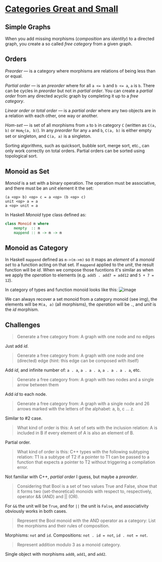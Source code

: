 # [Categories Great and Small](http://bartoszmilewski.com/2014/12/05/categories-great-and-small/)

## Simple Graphs

When you add missing morphisms (_composition_ ans _identity_) to a directed graph, you create a so called _free category_ from a given graph.


## Orders

_Preorder_ — is a category where morphisms are relations of being less than or equal.

_Partial order_ — is an _preorder_ where for all `a <= b` and `b <= a`, `a` is `b`. There can be cycles in _preorder_ but not in _partial order_. You can create a _partial order_ from any directed acyclic graph by completing it up to a _free category_.

_Linear order_ or _total order_ — is a _partial order_ where any two objects are in a relation with each other, one way or another.

_Hom-set_ — is set of all morphisms from `a` to `b` in category `C` (written as `C(a, b)` or <code>Hom<sub>C</sub>(a, b)</code>). In any _preorder_ for any `a` and `b`, `C(a, b)` is either empty set or singleton, and `C(a, a)` is a singleton.

Sorting algorithms, such as quicksort, bubble sort, merge sort, etc., can only work correctly on total orders. Partial orders can be sorted using topological sort.


## Monoid as Set

_Monoid_ is a set with a binary operation. The operation must be associative, and there must be an _unit_ element it the set:

```
(a <op> b) <op> c = a <op> (b <op> c)
unit <op> a = a
a <op> unit = a
```

In Haskell _Monoid_ type class defined as:

```haskell
class Monoid m where
    mempty  :: m
    mappend :: m -> m -> m
```

## Monoid as Category

In Haskell `mappend` defined as `m->(m->m)` so it maps an _element_ of a _monoid set_ to a function acting on that set.
If `mappend` applied to the _unit_, the result function will be _id_. When we compose those fucntions it's similar as when we apply the _operation_ to elements (e.g. `add5 . add7 = add12` and `5 + 7 = 12`).

In category of types and function monoid looks like this: ![image](https://cloud.githubusercontent.com/assets/825702/7919964/57d9a522-08a4-11e5-8af7-9f60a6ebab23.png)

We can always recover a set monoid from a category monoid (see img), the elements will be `M(a, a)` (all morphisms), the _operation_ will be `.`, and _unit_ is the _id_ morphism.

## Challenges

> Generate a free category from: A graph with one node and no edges

Just add _id_.

> Generate a free category from: A graph with one node and one (directed) edge (hint: this edge can be composed with itself)

Add _id_, and infinite number of: `a . a`, `a . a . a`, `a . a . a . a`, etc.

> Generate a free category from: A graph with two nodes and a single arrow between them

Add _id_ to each node.

> Generate a free category from: A graph with a single node and 26 arrows marked with the letters of the alphabet: a, b, c … z.

Similar to #2 case.

> What kind of order is this: A set of sets with the inclusion relation: A is included in B if every element of A is also an element of B.

Partial order.

> What kind of order is this: C++ types with the following subtyping relation: T1 is a subtype of T2 if a pointer to T1 can be passed to a function that expects a pointer to T2 without triggering a compilation error.

Not familiar with C++, _partial order_ I guess, but maybe a _preorder_.

> Considering that Bool is a set of two values True and False, show that it forms two (set-theoretical) monoids with respect to, respectively, operator && (AND) and || (OR).

For `&&` the unit will be `True`, and for `||` the unit is `False`, and associativity obviously works in both cases.

> Represent the Bool monoid with the AND operator as a category: List the morphisms and their rules of composition.

Morphisms: `not` and `id`. Compositions: `not . id = not`, `id . not = not`.

> Represent addition modulo 3 as a monoid category.

Single object with morphisms `add0`, `add1`, and `add2`.
